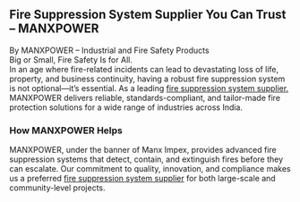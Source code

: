 <h2>Fire Suppression System Supplier You Can Trust – MANXPOWER</h2>
By MANXPOWER – Industrial and Fire Safety Products<br>
Big or Small, Fire Safety Is for All.<br>
In an age where fire-related incidents can lead to devastating loss of life, property, and business continuity, having a robust fire suppression system is not optional—it’s essential. As a leading <a href="https://manximpex.com/" title="fire suppression system supplier" alt"fire suppression system supplier">fire suppression system supplier.</a> MANXPOWER delivers reliable, standards-compliant, and tailor-made fire protection solutions for a wide range of industries across India.<br>
<h3>How MANXPOWER Helps</h3>
MANXPOWER, under the banner of Manx Impex, provides advanced fire suppression systems that detect, contain, and extinguish fires before they can escalate. Our commitment to quality, innovation, and compliance makes us a preferred <a href="https://manximpex.com/" title="fire suppression system supplier" alt"fire suppression system supplier">fire suppression system supplier</a> for both large-scale and community-level projects.<br>
